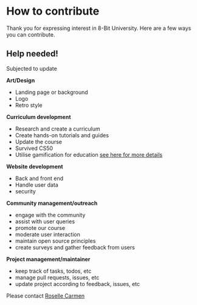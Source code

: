 # How to contribute
Thank you for expressing interest in 8-Bit University.
Here are a few ways you can contribute.

## Help needed!

Subjected to update

**Art/Design**
- Landing page or background
- Logo
- Retro style

**Curriculum development**
- Research and create a curriculum
- Create hands-on tutorials and guides
- Update the course
- Survived CS50
- Utilise gamification for education [see here for more details](https://www.youtube.com/watch?v=MuDLw1zIc94)

 **Website development**
 - Back and front end
 - Handle user data
 - security

**Community management/outreach**
- engage with the community
- assist with user queries
- promote our course
- moderate user interaction
- maintain open source principles
- create surveys and gather feedback from users

**Project management/maintainer**
- keep track of tasks, todos, etc
- manage pull requests, issues, etc
- update project according to feedback, issues, etc

Please contact [Roselle Carmen](mailto:rosellecarmensg@gmail.com)
